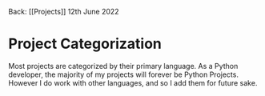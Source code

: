 Back: [[Projects]]
12th June 2022

# Project Categorization



Most projects are categorized by their primary language. As a Python developer, the majority of my projects will forever be Python Projects. However I do work with other languages, and so I add them for future sake.
